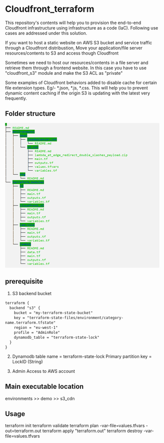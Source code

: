 # Cloudfront_terraform
This repository's contents will help you to provision the end-to-end Cloudfront infrastructure using infrastructure as a code (IaC).
Following use cases are addressed under this solution.

If you want to host a static website on AWS S3 bucket and service traffic through a Cloudfront distribustion, Move your application/file server resources/contents to S3 and access though Cloudfront

Sometimes we need to host our resources/contents in a file server and retrieve them through a frontend website. In this case you have to use "cloudfront_s3" module and make the S3 ACL as "private"

Some examples of Cloudfront behaviors added to disable cache for certain file extension types. Eg/- *.json, *.js, *.css.  This will help you to prevent dynamic content caching if the origin S3 is updating with the latest very frequently.

## Folder structure
![Folder Structure](https://github.com/dushan566/Cloudfront/blob/main/Folder_structure.PNG?raw=true)


## prerequisite
1. S3 backend bucket
```
terraform {
  backend "s3" {
    bucket = "my-terraform-state-bucket"
    key = "terraform-state-files/environment/category-name.terraform.tfstate"
    region = "eu-west-1"
    profile = "AdminRole"
    dynamodb_table = "terraform-state-lock"
  }
}
```

2. Dynamodb table
name = terraform-state-lock
Primary partition key =	LockID (String)

3. Admin Access to AWS account

## Main executable location
environments >> demo >> s3_cdn

## Usage
terraform init
terraform validate 
terraform plan -var-file=values.tfvars -out=terraform.out
terraform apply "terraform.out"
terraform destroy -var-file=values.tfvars

